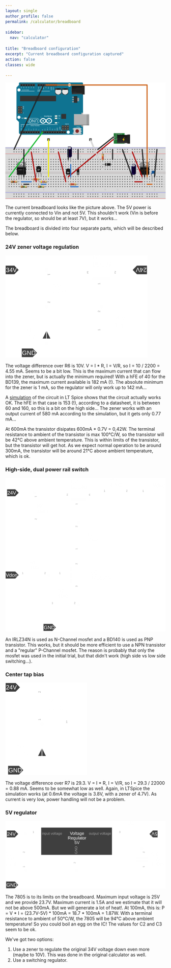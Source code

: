 ```yaml
---
layout: single
author_profile: false
permalink: /calculator/breadboard

sidebar:
  nav: "calculator"

title: "Breadboard configuration"
excerpt: "Current breadboard configuration captured"
action: false
classes: wide

---
```

![](/assets/images/calculator/breadboard_bb.svg)

The current breadboard looks like the picture above. The 5V power is currently connected to Vin and not 5V. This shouldn't work (Vin is before the regulator, so should be at least 7V), but it works...

The breadboard is divided into four separate parts, which will be described below.

### 24V zener voltage regulation

![](/assets/images/calculator/breadboard_24reg.svg)

The voltage difference over R6 is 10V. V = I * R, I = V/R, so I = 10 / 2200 = 4.55 mA. Seems to be a bit low. This is the maximum current that can flow into the zener, but is actually the minimum required! With a hFE of 40 for the BD139, the maximum current available is 182 mA (!). The absolute minimum for the zener is 1 mA, so the regulator will only work up to 142 mA...

A [simulation](/assets/spice/calculator/breadboard.asc) of the circuit in LT Spice shows that the circuit actually works OK. The hFE in that case is 153 (!), according to a datasheet, it is between 60 and 160, so this is a bit on the high side... The zener works with an output current of 580 mA according to the simulation, but it gets only 0.77 mA...

At 600mA the transistor disipates 600mA * 0.7V = 0,42W. The terminal resistance to ambient of the transistor is max 100°C/W, so the transistor will be 42°C above ambient temperature. This is within limits of the transistor, but the transistor will get hot. As we expect normal operation to be around 300mA, the transistor will be around 21°C above ambient temperature, which is ok.

### High-side, dual power rail switch

![](/assets/images/calculator/breadboard_switch.svg)

An IRLZ34N is used as N-Channel mosfet and a BD140 is used as PNP transistor. This works, but it should be more efficient to use a NPN transistor and a "regular" P-Channel mosfet. The reason is probably that only the mosfet was used in the initial trial, but that didn't work (high side vs low side switching...).

### Center tap bias

![](/assets/images/calculator/breadboard_ctbias.svg)

The voltage difference over R7 is 29.3. V = I * R, I = V/R, so I = 29.3 / 22000 = 0.88 mA. Seems to be somewhat low as well. Again, in LTSpice the simulation works (at 0.6mA the voltage is 3.8V, with a zener of 4.7V). As current is very low, power handling will not be a problem.

### 5V regulator

![](/assets/images/calculator/breadboard_5reg.svg)

The 7805 is to its limits on the breadboard. Maximum input voltage is 25V and we provide 23.7V. Maximum current is 1.5A and we estimate that it will not be above 500mA. But we will generate a lot of heat!. At 100mA, this is: P = V * I = (23.7V-5V) * 100mA = 18.7 * 100mA = 1.87W. With a terminal resistance to ambient of 50°C/W, the 7805 will be 94°C above ambient temperature! So you could boil an egg on the IC! The values for C2 and C3 seem to be ok.

We've got two options:
1. Use a zener to regulate the original 34V voltage down even more (maybe to 10V). This was done in the original calculator as well.
2. Use a switching regulator.
